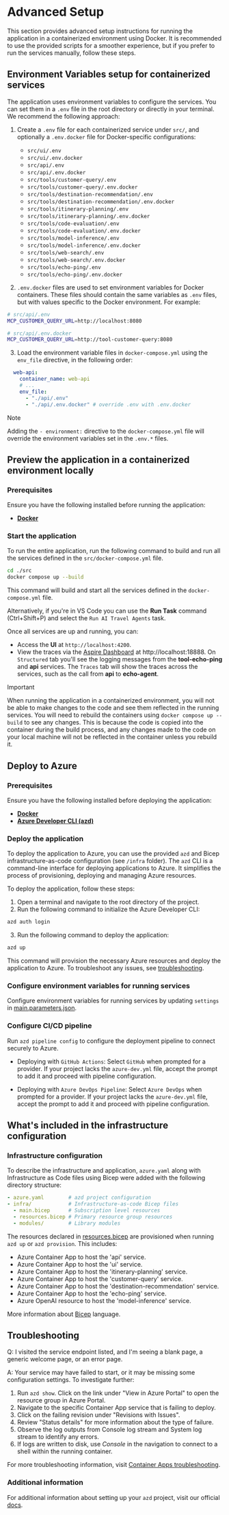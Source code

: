 # Advanced Setup

This section provides advanced setup instructions for running the application in a containerized environment using Docker. It is recommended to use the provided scripts for a smoother experience, but if you prefer to run the services manually, follow these steps.

## Environment Variables setup for containerized services

The application uses environment variables to configure the services. You can set them in a `.env` file in the root directory or directly in your terminal. We recommend the following approach:

1. Create a `.env` file for each containerized service under `src/`, and optionally a `.env.docker` file for Docker-specific configurations:
    - `src/ui/.env`
    - `src/ui/.env.docker`
    - `src/api/.env`
    - `src/api/.env.docker`
    - `src/tools/customer-query/.env`
    - `src/tools/customer-query/.env.docker`
    - `src/tools/destination-recommendation/.env`
    - `src/tools/destination-recommendation/.env.docker`
    - `src/tools/itinerary-planning/.env`
    - `src/tools/itinerary-planning/.env.docker`
    - `src/tools/code-evaluation/.env`
    - `src/tools/code-evaluation/.env.docker`
    - `src/tools/model-inference/.env`
    - `src/tools/model-inference/.env.docker`
    - `src/tools/web-search/.env`
    - `src/tools/web-search/.env.docker`
    - `src/tools/echo-ping/.env`
    - `src/tools/echo-ping/.env.docker`

2. `.env.docker` files are used to set environment variables for Docker containers. These files should contain the same variables as `.env` files, but with values specific to the Docker environment. For example:
  
```bash
# src/api/.env
MCP_CUSTOMER_QUERY_URL=http://localhost:8080

# src/api/.env.docker
MCP_CUSTOMER_QUERY_URL=http://tool-customer-query:8080
```

3. Load the environment variable files in `docker-compose.yml` using the `env_file` directive, in the following order:
```yml
  web-api:
    container_name: web-api
    # ...
    env_file: 
      - "./api/.env"
      - "./api/.env.docker" # override .env with .env.docker
```

> [!Note]
> Adding the `- environment:` directive to the `docker-compose.yml` file will override the environment variables set in the `.env.*` files.

## Preview the application in a containerized environment locally

### Prerequisites

Ensure you have the following installed before running the application:
- **[Docker](https://www.docker.com/)**

### Start the application

To run the entire application, run the following command to build and run all the services defined in the `src/docker-compose.yml` file.

```sh
cd ./src
docker compose up --build
```

This command will build and start all the services defined in the `docker-compose.yml` file.

Alternatively, if you're in VS Code you can use the **Run Task** command (Ctrl+Shift+P) and select the `Run AI Travel Agents` task.

Once all services are up and running, you can:
- Access the **UI** at `http://localhost:4200`.
- View the traces via the [Aspire Dashboard](https://aspiredashboard.com/) at http://localhost:18888. On `Structured` tab you'll see the logging messages from the **tool-echo-ping** and **api** services. The `Traces` tab will show the traces across the services, such as the call from **api** to **echo-agent**.

>[!IMPORTANT]
> When running the application in a containerized environment, you will not be able to make changes to the code and see them reflected in the running services. You will need to rebuild the containers using `docker compose up --build` to see any changes. This is because the code is copied into the container during the build process, and any changes made to the code on your local machine will not be reflected in the container unless you rebuild it.

## Deploy to Azure

### Prerequisites

Ensure you have the following installed before deploying the application:
- **[Docker](https://docs.docker.com/get-started/get-docker/)**
- **[Azure Developer CLI (azd)](https://learn.microsoft.com/azure/developer/azure-developer-cli/install-azd)**
  
### Deploy the application

To deploy the application to Azure, you can use the provided `azd` and Bicep infrastructure-as-code configuration (see `/infra` folder). The `azd` CLI is a command-line interface for deploying applications to Azure. It simplifies the process of provisioning, deploying and managing Azure resources.

To deploy the application, follow these steps:
1. Open a terminal and navigate to the root directory of the project.
2. Run the following command to initialize the Azure Developer CLI:

```sh
azd auth login
```

3. Run the following command to deploy the application:

```sh
azd up
```

This command will provision the necessary Azure resources and deploy the application to Azure. To troubleshoot any issues, see [troubleshooting](#troubleshooting).

### Configure environment variables for running services

Configure environment variables for running services by updating `settings` in [main.parameters.json](../infra/main.parameters.json).

### Configure CI/CD pipeline

Run `azd pipeline config` to configure the deployment pipeline to connect securely to Azure. 

- Deploying with `GitHub Actions`: Select `GitHub` when prompted for a provider. If your project lacks the `azure-dev.yml` file, accept the prompt to add it and proceed with pipeline configuration.

- Deploying with `Azure DevOps Pipeline`: Select `Azure DevOps` when prompted for a provider. If your project lacks the `azure-dev.yml` file, accept the prompt to add it and proceed with pipeline configuration.

## What's included in the infrastructure configuration

### Infrastructure configuration

To describe the infrastructure and application, `azure.yaml` along with Infrastructure as Code files using Bicep were added with the following directory structure:

```yaml
- azure.yaml        # azd project configuration
- infra/            # Infrastructure-as-code Bicep files
  - main.bicep      # Subscription level resources
  - resources.bicep # Primary resource group resources
  - modules/        # Library modules
```

The resources declared in [resources.bicep](../infra/resources.bicep) are provisioned when running `azd up` or `azd provision`.
This includes:

- Azure Container App to host the 'api' service.
- Azure Container App to host the 'ui' service.
- Azure Container App to host the 'itinerary-planning' service.
- Azure Container App to host the 'customer-query' service.
- Azure Container App to host the 'destination-recommendation' service.
- Azure Container App to host the 'echo-ping' service.
- Azure OpenAI resource to host the 'model-inference' service.

More information about [Bicep](https://aka.ms/bicep) language.

## Troubleshooting

Q: I visited the service endpoint listed, and I'm seeing a blank page, a generic welcome page, or an error page.

A: Your service may have failed to start, or it may be missing some configuration settings. To investigate further:

1. Run `azd show`. Click on the link under "View in Azure Portal" to open the resource group in Azure Portal.
2. Navigate to the specific Container App service that is failing to deploy.
3. Click on the failing revision under "Revisions with Issues".
4. Review "Status details" for more information about the type of failure.
5. Observe the log outputs from Console log stream and System log stream to identify any errors.
6. If logs are written to disk, use *Console* in the navigation to connect to a shell within the running container.

For more troubleshooting information, visit [Container Apps troubleshooting](https://learn.microsoft.com/azure/container-apps/troubleshooting). 

### Additional information

For additional information about setting up your `azd` project, visit our official [docs](https://learn.microsoft.com/azure/developer/azure-developer-cli/make-azd-compatible?pivots=azd-convert).
